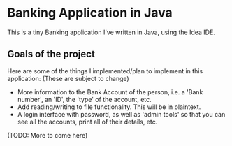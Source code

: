 # Banking Application in Java

This is a tiny Banking application I've written in Java, using the Idea IDE.

## Goals of the project

Here are some of the things I implemented/plan to implement in this application:
(These are subject to change)

- More information to the Bank Account of the person, i.e. a 'Bank number', an 'ID', the 'type' of the account, etc.
- Add reading/writing to file functionality. This will be in plaintext.
- A login interface with password, as well as 'admin tools' so that you can see all the accounts, print all of their details, etc.

(TODO: More to come here)

